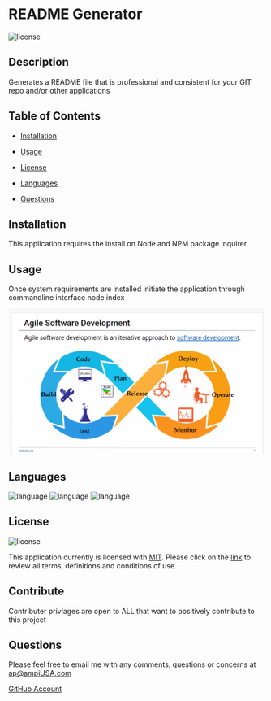 
  # README Generator
  ![license](https://img.shields.io/badge/license-MIT-critical?./license/MIT)

  ## Description
  Generates a README file that is professional and consistent for your GIT repo and/or other applications


  ## Table of Contents
  * [Installation](##Installation)
  * [Usage](##Usage)
  * [License](##License)
  * [Languages](##Languages)  
  
  
  * [Questions](##Questions) 
  

  ## Installation
  This application requires the install on Node and NPM package inquirer

  ## Usage
  Once system requirements are installed initiate the application through commandline interface node index 

  ![image](./image/test.PNG)  
  
  ## Languages  
  ![language](https://img.shields.io/badge/JavaScript-critical)  ![language](https://img.shields.io/badge/ES6-critical)  ![language](https://img.shields.io/badge/Node-critical)  
 

  ## License
  ![license](https://img.shields.io/badge/license-MIT-critical)
  
  This application currently is licensed with [MIT](./license/MIT.txt). 
  Please click on the [link](./license/MIT.txt) to review all terms, definitions and conditions of use.

  


  ## Contribute
  Contributer privlages are open to ALL that want to positively contribute to this project

  
  

  ## Questions
  Please feel free to email me with any comments, questions or concerns at ap@ampiUSA.com

  [GitHub Account](https://github.com/a7063p)

